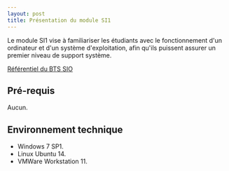 ```yaml
---
layout: post
title: Présentation du module SI1
---
```


Le module SI1 vise à familiariser les étudiants avec le fonctionnement d'un ordinateur et d'un système d'exploitation, afin qu'ils puissent assurer un premier niveau de support système.

[Référentiel du BTS SIO](https://www.sup.adc.education.fr/btslst/referentiel/BTS_ServicesInformatiquesOrganisations.pdf)

## Pré-requis

Aucun.

## Environnement technique

* Windows 7 SP1.
* Linux Ubuntu 14.
* VMWare Workstation 11.
